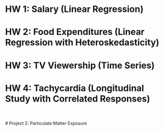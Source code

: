 # HW 1: Salary (Linear Regression) 
# HW 2: Food Expenditures (Linear Regression with Heteroskedasticity)
# HW 3: TV Viewership (Time Series)
# HW 4: Tachycardia (Longitudinal Study with Correlated Responses) 
<br/>
<br/>
# Project 2: Particulate Matter Exposure 
